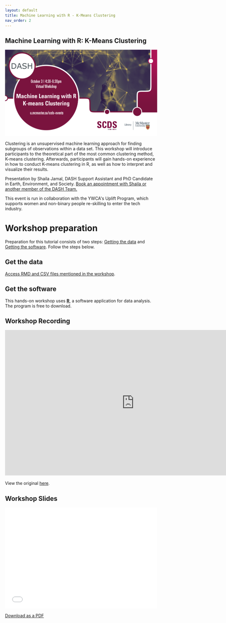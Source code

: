 ```yaml
---
layout: default
title: Machine Learning with R - K-Means Clustering
nav_order: 2
---
```


## Machine Learning with R: K-Means Clustering

<img src="assets/img/Machine Learning - K Means - White BG.png" alt="Workshop Title Slide" width="720">

Clustering is an unsupervised machine learning approach for finding subgroups of observations within a data set. This workshop will introduce participants to the theoretical part of the most common clustering method, K-means clustering. Afterwards, participants will gain hands-on experience in how to conduct K-means clustering in R, as well as how to interpret and visualize their results. 

Presentation by Shaila Jamal, DASH Support Assistant and PhD Candidate in Earth, Environment, and Society.
[Book an appointment with Shaila or another member of the DASH Team.](https://library.mcmaster.ca/services/dash)

This event is run in collaboration with the YWCA's Uplift Program, which supports women and non-binary people re-skilling to enter the tech industry. 

# Workshop preparation 

Preparation for this tutorial consists of two steps: [Getting the data](#get-the-data) and [Getting the software](#get-the-software). Follow the steps below. 
  
## Get the data

[Access RMD and CSV files mentioned in the workshop](https://drive.google.com/drive/folders/1Iy93S_NrxPc3IkT-0895zrrurQiXKfgZ).

## Get the software
This hands-on workshop uses [**R**](https://www.r-project.org/), a software application for data analysis. The program is free to download.

## Workshop Recording

<iframe height="480" width="853" allowfullscreen frameborder=0 src="https://echo360.ca/media/e878d90e-d572-4533-ab6c-2ce8b47ee65b/public"></iframe>

View the original [here](https://echo360.ca/media/e878d90e-d572-4533-ab6c-2ce8b47ee65b/public). 

## Workshop Slides

<div style="position:relative;padding-top:66.25%;">
<iframe src="//docs.google.com/viewer?url=https://github.com/scds/dash-webinars/raw/main/assets/docs/DASHWorkshop-K-means-clustering_ShailaJamal.pdf?dl=0&hl=en_US&embedded=true" class="gde-frame" style="position:absolute;top:0;left:0;width:100%;height:100%;border:none;" scrolling="no"></iframe>
</div>

[Download as a PDF](https://github.com/scds/dash-webinars/raw/main/assets/docs/DASHWorkshop-K-means-clustering_ShailaJamal.pdf)
<br>

